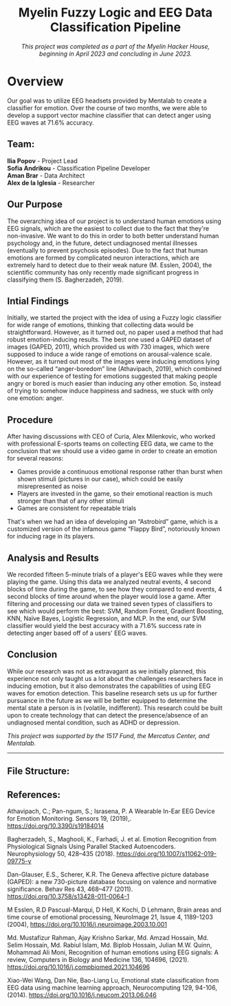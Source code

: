 <h1 align="center">Myelin Fuzzy Logic and EEG Data Classification Pipeline</h1>
<p align="center"><em>This project was completed as a part of the Myelin Hacker House, beginning in April 2023 and concluding in June 2023.</em></p>

# Overview
Our goal was to utilize EEG headsets provided by Mentalab to create a classifier for emotion. Over the course of two months, we were able to develop a support vector machine classifier that can detect anger using EEG waves at 71.6% accuracy.

## Team:
<b>Ilia Popov</b> - Project Lead\
<b>Sofia Andrikou</b> - Classification Pipeline Developer\
<b>Aman Brar</b> - Data Architect\
<b>Alex de la Iglesia</b> - Researcher 

## Our Purpose

The overarching idea of our project is to understand human emotions using EEG signals, which are the easiest to collect due to the fact that they're non-invasive. We want to do this in order to both better understand human psychology and, in the future, detect undiagnosed mental illnesses (eventually to prevent psychosis episodes). Due to the fact that human emotions are formed by complicated neuron interactions, which are extremely hard to detect due to their weak nature (M. Esslen, 2004), the scientific community has only recently made significant progress in classifying them (S. Bagherzadeh, 2019).
## Intial Findings
Initially, we started the project with the idea of using a Fuzzy logic classifier for wide range of emotions, thinking that collecting data would be straightforward. However, as it turned out, no paper used a method that had robust emotion-inducing results. The best one used a GAPED dataset of images (GAPED, 2011), which provided us with 730 images, which were supposed to induce a wide range of emotions on arousal-valence scale. However, as it turned out most of the images were inducing emotions lying on the so-called “anger-boredom” line (Athavipach, 2019), which combined with our experience of testing for emotions suggested that making people angry or bored is much easier than inducing any other emotion. So, instead of trying to somehow induce happiness and sadness, we stuck with only one emotion: anger.

## Procedure
After having discussions with CEO of Curia, Alex Milenkovic, who worked with professional E-sports teams on collecting EEG data, we came to the conclusion that we should use a video game in order to create an emotion for several reasons:
* Games provide a continuous emotional response rather than burst when shown stimuli (pictures in our case), which could be easily misrepresented as noise
* Players are invested in the game, so their emotional reaction is much stronger than that of any other stimuli
* Games are consistent for repeatable trials

That's when we had an idea of developing an “Astrobird” game, which is a customized version of the infamous game “Flappy Bird”, notoriously known for inducing rage in its players. 

## Analysis and Results
We recorded fifteen 5-minute trials of a player's EEG waves while they were playing the game. Using this data we analyzed neutral events, 4 second blocks of time during the game, to see how they compared to end events, 4 second blocks of time around when the player would lose a game. After filtering and processing our data we trained seven types of classifiers to see which would perform the best: SVM, Random Forest, Gradient Boosting, KNN, Naïve Bayes, Logistic Regression, and MLP. In the end, our SVM classifier would yield the best accuracy with a 71.6% success rate in detecting anger based off of a users' EEG waves.

## Conclusion
While our research was not as extravagant as we initially planned, this experience not only taught us a lot about the challenges researchers face in inducing emotion, but it also demonstrates the capabilities of using EEG waves for emotion detection. This baseline research sets us up for further pursuance in the future as we will be better equipped to determine the mental state a person is in (volatile, indifferent). This research could be built upon to create technology that can detect the presence/absence of an undiagnosed mental condition, such as ADHD or depression.

<em>This project was supported by the 1517 Fund, the Mercatus Center, and Mentalab.</em>

---
## File Structure: 
## References:
 Athavipach, C.; Pan-ngum, S.; Israsena, P. A Wearable In-Ear EEG Device for Emotion Monitoring. Sensors 19, (2019),. https://doi.org/10.3390/s19184014 

Bagherzadeh, S., Maghooli, K., Farhadi, J. et al. Emotion Recognition from Physiological Signals Using Parallel Stacked Autoencoders. Neurophysiology 50, 428–435 (2018). https://doi.org/10.1007/s11062-019-09775-y

Dan-Glauser, E.S., Scherer, K.R. The Geneva affective picture database (GAPED): a new 730-picture database focusing on valence and normative significance. Behav Res 43, 468–477 (2011). https://doi.org/10.3758/s13428-011-0064-1

M Esslen, R.D Pascual-Marqui, D Hell, K Kochi, D Lehmann, Brain areas and time course of emotional processing, NeuroImage 21, Issue 4, 1189-1203 (2004), https://doi.org/10.1016/j.neuroimage.2003.10.001 

Md. Mustafizur Rahman, Ajay Krishno Sarkar, Md. Amzad Hossain, Md. Selim Hossain, Md. Rabiul Islam, Md. Biplob Hossain, Julian M.W. Quinn, Mohammad Ali Moni, Recognition of human emotions using EEG signals: A review, Computers in Biology and Medicine 136, 104696, (2021). https://doi.org/10.1016/j.compbiomed.2021.104696 

Xiao-Wei Wang, Dan Nie, Bao-Liang Lu, Emotional state classification from EEG data using machine learning approach, Neurocomputing 129, 94-106, (2014). https://doi.org/10.1016/j.neucom.2013.06.046 

